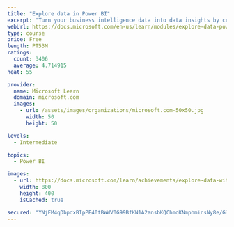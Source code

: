 ```yaml
---
title: "Explore data in Power BI"
excerpt: "Turn your business intelligence data into data insights by creating and configuring Power BI dashboards."
webUrl: https://docs.microsoft.com/en-us/learn/modules/explore-data-power-bi/
type: course
price: Free
length: PT53M
ratings:
  count: 3406
  average: 4.714915
heat: 55

provider:
  name: Microsoft Learn
  domain: microsoft.com
  images:
    - url: /assets/images/organizations/microsoft.com-50x50.jpg
      width: 50
      height: 50

levels:
  - Intermediate

topics:
  - Power BI

images:
  - url: https://docs.microsoft.com/learn/achievements/explore-data-with-power-bi-desktop-social.png
    width: 800
    height: 400
    isCached: true

secured: "YNjFM4qDbpdxBIpPE40tBWWV0G99BfKN1A2ansbKQChmoKNmphminsNy8e/GlMIYYm/1oD8PbQ19vcyyRqX/2pq6tsC7OmOTSGWzhs4CNhJB8HNf4f81AGVkSJ4DBjuf6+v8M9Cdxl1A8ag17o07B4pamn50YWYkYNybmOzQFiD1zNaNM4ifm0miDIkrDe5JxkUmpW/b7jAmZGJkKO1FlS2qwOYEA19kqi2YDjcOgX/T1hnt/msjnPYq91ezlqgG+JffVui0ysjGjfXqzgQnMR5wtXfbuyAuVHmby6OF9RITs42X+95ByHbc+f9Ynw3OJt8ox7yWfBG2U7MFoxfQ5UTGwMVehY1DQQCEbT39tvoob5KY5TfgkfWuNOHoSmWWrBPO0X6G+PCZ8zOG65Zmq1ZYjzLGgLHK9PJaWa5AvXA=;cQ7XF9Mr/NbYEYWXyyn8oQ=="
---
```



